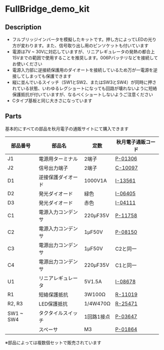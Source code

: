 # FullBridge_demo_kit

## Description

- フルブリッジインバータを模擬したキットです。押し方によってLEDの光り方が変わります。また、信号取り出し用のピンソケットも付いています  
- 電源は7V ~ 30Vに対応していますが、リニアレギュレータの発熱の都合上15Vまでの範囲で使用することを推奨します。006Pバッテリなどを接続してお使いください  
- 電源入力部に逆接続保護用のダイオートを接続しているため万が一電源を逆接してしまっても保護できます
- 縦に並んでいるスイッチ（SW1とSW2、またはSW3とSW4）が同時に押されている状態、いわゆるレグショートになっても回路が壊れないように短絡保護抵抗が付いていますが、なるべくショートしないようご注意ください
- Cタイプ基板と同じ大きさになっています

## Parts

基本的にすべての部品を秋月電子の通販サイトにて購入できます

| 部品番号 | 部品名 | 定数 | 秋月電子通販コード |
|----|----|----|----|
| J1 | 電源用ターミナル | 2端子 | [P-01306](https://akizukidenshi.com/catalog/g/gP-01306/) |
| J2 | 信号出力端子 | 2端子 | [C-10097](https://akizukidenshi.com/catalog/g/gC-10097/) |
| D1 | 逆接保護ダイオード | 1000V1A | [I-13561](https://akizukidenshi.com/catalog/g/gI-13561/) |
| D2 | 発光ダイオード | 緑色 | [I-06405](https://akizukidenshi.com/catalog/g/gI-06405/) |
| D3 | 発光ダイオード | 赤色 | [I-04111](https://akizukidenshi.com/catalog/g/gI-04111/) |
| C1 | 電源入力コンデンサ | 220μF35V | [P-11758](https://akizukidenshi.com/catalog/g/gP-11758/) |
| C2 | 電源入力コンデンサ | 1μF50V | [P-08150](https://akizukidenshi.com/catalog/g/gP-08150/) |
| C3 | 電源出力コンデンサ | 1μF50V | C2と同一 |
| C4 | 電源出力コンデンサ | 220μF35V | C1と同一 |
| U1 | リニアレギュレータ | 5V1.5A | [I-08678](https://akizukidenshi.com/catalog/g/gI-08678/) |
| R1 | 短絡保護抵抗 | 3W100Ω | [R-11019](https://akizukidenshi.com/catalog/g/gR-11019/) |
| R2, R3 | LED保護抵抗 | 1/4W470Ω | [R-25471](https://akizukidenshi.com/catalog/g/gR-25471/) |
| SW1 ~ SW4 | タクタイルスイッチ | 1回路1接点 | [P-03647](https://akizukidenshi.com/catalog/g/gP-03647/) |
|  | スペーサ | M3 | [P-01864](https://akizukidenshi.com/catalog/g/gP-01864/) |

※部品によっては複数個セットで販売されています
